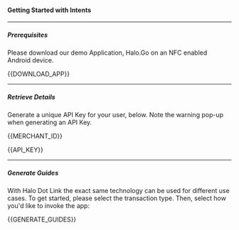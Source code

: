 #### Getting Started with Intents

---

##### Prerequisites

Please download our demo Application, Halo.Go on an NFC enabled Android device.

{{DOWNLOAD_APP}}

---

##### Retrieve Details

Generate a unique API Key for your user, below. Note the warning pop-up when generating an API Key.

{{MERCHANT_ID}}

{{API_KEY}}

---


##### Generate Guides

With Halo Dot Link the exact same technology can be used for different use cases. To get started, please select the transaction type. Then, select how you'd like to invoke the app:

{{GENERATE_GUIDES}}
